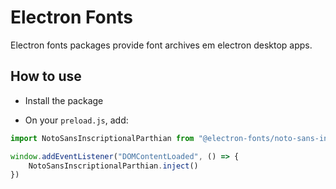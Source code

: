 # Electron Fonts

Electron fonts packages provide font archives em electron desktop apps.

## How to use

* Install the package

* On your `preload.js`, add:

```ts
import NotoSansInscriptionalParthian from "@electron-fonts/noto-sans-inscriptional-parthian"

window.addEventListener("DOMContentLoaded", () => {
    NotoSansInscriptionalParthian.inject()
})
```